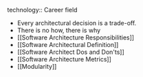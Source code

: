 technology:: Career field

- Every architectural decision is a trade-off.
- There is no how, there is why
- [[Software Architecture Responsibilities]]
- [[Software Architectural Definition]]
- [[Software Architect Dos and Don'ts]]
- [[Software Architecture Metrics]]
- [[Modularity]]
